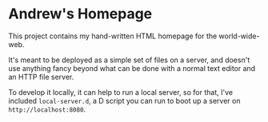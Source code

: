 # Andrew's Homepage

This project contains my hand-written HTML homepage for the world-wide-web.

It's meant to be deployed as a simple set of files on a server, and doesn't
use anything fancy beyond what can be done with a normal text editor and an
HTTP file server.

To develop it locally, it can help to run a local server, so for that, I've
included `local-server.d`, a D script you can run to boot up a server on
`http://localhost:8080`.
